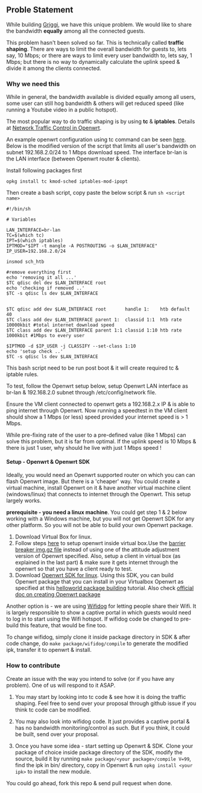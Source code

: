 ## Proble Statement

While building [Griggi](griggi.com), we have this unique problem. We would like to share the bandwidth **equally** among all the connected guests. 

This problem hasn't been solved so far. This is technically called **traffic shaping**. There are ways to limit the overall bandwidth for guests to, lets say, 10 Mbps; or there are ways to limit every user bandwidth to, lets say, 1 Mbps; but there is no way to dynamically calculate the uplink speed & divide it among the clients connected. 


### Why we need this 

While in general, the bandwidth available is divided equally among all users, some user can still hog bandwidth & others will get reduced speed (like running a Youtube video in a public hotspot). 


The most popular way to do traffic shaping is by using **tc** & **iptables**. Details at [Network Traffic Control in Openwrt](http://wiki.openwrt.org/doc/howto/packet.scheduler/packet.scheduler). 

An example openwrt configuration using tc command can be seen [here](http://wiki.openwrt.org/doc/howto/packet.scheduler/packet.scheduler.example2). Below is the modified version of the script that limits all user's bandwidth on subnet 192.168.2.0/24 to 1 Mbps download speed. The interface br-lan is the LAN interface (between Openwrt router & clients).

Install following packages first

	opkg install tc kmod-sched iptables-mod-ipopt

Then create a bash script, copy paste the below script & run `sh <script name>`

	#!/bin/sh
	 
	# Variables

	LAN_INTERFACE=br-lan
	TC=$(which tc)
	IPT=$(which iptables)
	IPTMOD="$IPT -t mangle -A POSTROUTING -o $LAN_INTERFACE"
	IP_USER=192.168.2.0/24

	insmod sch_htb

	#remove everything first
	echo 'removing it all ...'
	$TC qdisc del dev $LAN_INTERFACE root
	echo 'checking if removed ..'
	$TC -s qdisc ls dev $LAN_INTERFACE

	 
	$TC qdisc add dev $LAN_INTERFACE root       handle 1:    htb default 40
	$TC class add dev $LAN_INTERFACE parent 1:  classid 1:1  htb rate 10000kbit #total internet download speed
	$TC class add dev $LAN_INTERFACE parent 1:1 classid 1:10 htb rate 1000kbit #1Mbps to every user
	 
	$IPTMOD -d $IP_USER -j CLASSIFY --set-class 1:10
	echo 'setup check ..'
	$TC -s qdisc ls dev $LAN_INTERFACE


This bash script need to be run post boot & it will create required tc & iptable rules. 

To test, follow the Openwrt setup below, setup Openwrt LAN interface as br-lan & 192.168.2.0 subnet through /etc/config/network file. 

Ensure the VM client connected to openwrt gets a 192.168.2.x IP & is able to ping internet through Openwrt. Now running a speedtest in the VM client should show a 1 Mbps (or less) speed provided your internet speed is > 1 Mbps. 

While pre-fixing rate of the user to a pre-defined value (like 1 Mbps) can solve this problem, but it is far from optimal. If the uplink speed is 10 Mbps & there is just 1 user, why should he live with just 1 Mbps speed !

#### Setup - Openwrt & Openwrt SDK

Ideally, you would need an Openwrt supported router on which you can can flash Openwrt image. But there is a 'cheaper' way. You could create a virtual machine, install Openwrt on it & have another virtual machine client (windows/linux) that connects to internet through the Openwrt. This setup largely works.

**prerequisite - you need a linux machine**. You could get step 1 & 2 below working with a Windows machine, but you will not get Openwrt SDK for any other platform. So you will not be able to build your own Openwrt package. 

1. Download Virtual Box for linux. 
2. Follow steps [here](http://wiki.openwrt.org/doc/howto/virtualbox) to setup openwrt inside virtual box.Use the [barrier breaker img.gz file](downloads/openwrt-x86-generic-combined-ext4.img.gz?raw=true) instead of using one of the attitude adjustment version of Openwrt specified. Also, setup a client in virtual box (as explained in the last part) & make sure it gets internet through the openwrt so that you have a client ready to test.
3. Download [Openwrt SDK for linux](https://downloads.openwrt.org/barrier_breaker/14.07/x86/generic/OpenWrt-SDK-x86-for-linux-x86_64-gcc-4.8-linaro_uClibc-0.9.33.2.tar.bz2). Using this SDK, you can build Openwrt package that you can install in your Virtualbox Openwrt as specified at this [helloworld package building](http://www.electronicsfaq.com/2015/04/installing-and-using-openwrt-sdk-on.html) tutorial. Also check [official doc on creating Openwrt package](http://wiki.openwrt.org/doc/devel/packages)

Another option is - we are using [Wifidog](https://github.com/wifidog) for letting people share their Wifi. It is largely responsible to show a captive portal in which guests would need to log in to start using the Wifi hotspot. If wifidog code be changed to pre-build this feature, that would be fine too. 

To change wifidog, simply clone it inside package directory in SDK & after code change, do `make package/wifidog/compile` to generate the modified ipk, transfer it to openwrt & install. 

### How to contribute 

Create an issue with the way you intend to solve (or if you have any problem). One of us will respond to it ASAP. 

1. You may start by looking into tc code & see how it is doing the traffic shaping. Feel free to send over your proposal through github issue if you think tc code can be modified.

2. You may also look into wifidog code. It just provides a captive portal & has no bandwidth monitoring/control as such. But if you think, it could be built, send over your proposal. 

3. Once you have some idea - start setting up Openwrt & SDK. Clone your package of choice inside package directory of the SDK, modify the source, build it by running `make package/<your package>/compile V=99`, find the ipk in bin/ directory, copy in Openwrt & run `opkg install <your ipk>` to install the new module.

You could go ahead, fork this repo & send pull request when done. 
